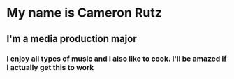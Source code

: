 # My name is Cameron Rutz

## I'm a media production major

### I enjoy all types of music and I also like to cook. I'll be amazed if I actually get this to work

